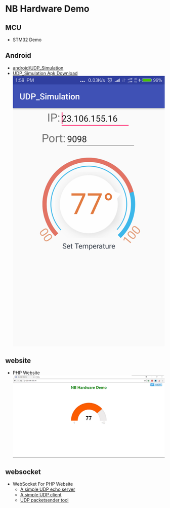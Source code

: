 # NB Hardware Demo

## MCU

* STM32 Demo

## Android

* [android/UDP_Simulation](android/UDP_Simulation)
* [UDP_Simulation Apk Download](android/UDP_Simulation_20170919.apk)
  ![img/NB_Hardware_Android_Test_Demo.png](img/NB_Hardware_Android_Test_Demo.png)

## website

* PHP Website
  ![img/NB_Hardware_Demo_Web_UI.png](img/NB_Hardware_Demo_Web_UI.png)

## websocket

* WebSocket For PHP Website
  * [A simple UDP echo server](https://www.cs.cmu.edu/afs/cs/academic/class/15213-f99/www/class26/udpserver.c)
  * [A simple UDP client](https://www.cs.cmu.edu/afs/cs/academic/class/15213-f99/www/class26/udpclient.c)
  * [UDP packetsender tool](https://packetsender.com/download)
